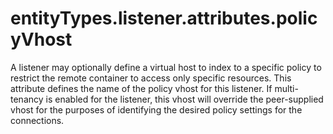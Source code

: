 # entityTypes.listener.attributes.policyVhost

A listener may optionally define a virtual host to index to a specific policy to restrict the remote container to access only specific resources. This attribute defines the name of the policy vhost for this listener.  If multi-tenancy is enabled for the listener, this vhost will override the peer-supplied vhost for the purposes of identifying the desired policy settings for the connections.

